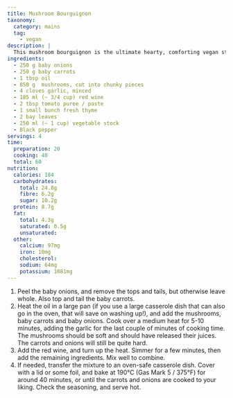 ```yaml
---
title: Mushroom Bourguignon
taxonomy:
  category: mains
  tag:
    - vegan
description: |
  This mushroom bourguignon is the ultimate hearty, comforting vegan stew (and it's also surprisingly low calorie!).
ingredients:
  - 250 g baby onions
  - 250 g baby carrots
  - 1 tbsp oil
  - 850 g  mushrooms, cut into chunky pieces
  - 4 cloves garlic, minced
  - 185 ml (~ 3/4 cup) red wine
  - 2 tbsp tomato puree / paste
  - 1 small bunch fresh thyme
  - 2 bay leaves
  - 250 ml (~ 1 cup) vegetable stock
  - Black pepper
servings: 4
time:
  preparation: 20
  cooking: 40
  total: 60
nutrition:
  calories: 184
  carbohydrates:
    total: 24.8g
    fibre: 6.2g
    sugar: 10.2g
  protein: 8.7g
  fat:
    total: 4.3g
    saturated: 0.5g
    unsaturated:
  other:
    calcium: 97mg
    iron: 10mg
    cholesterol:
    sodium: 64mg
    potassium: 1081mg
---
```


1. Peel the baby onions, and remove the tops and tails, but otherwise leave whole. Also top and tail the baby carrots.
2. Heat the oil in a large pan (if you use a large casserole dish that can also go in the oven, that will save on washing up!), and add the mushrooms, baby carrots and baby onions. Cook over a medium heat for 5-10 minutes, adding the garlic for the last couple of minutes of cooking time. The mushrooms should be soft and should have released their juices. The carrots and onions will still be quite hard.
3. Add the red wine, and turn up the heat. Simmer for a few minutes, then add the remaining ingredients. Mix well to combine.
4. If needed, transfer the mixture to an oven-safe casserole dish. Cover with a lid or some foil, and bake at 190°C (Gas Mark 5 / 375°F) for around 40 minutes, or until the carrots and onions are cooked to your liking. Check the seasoning, and serve hot.
